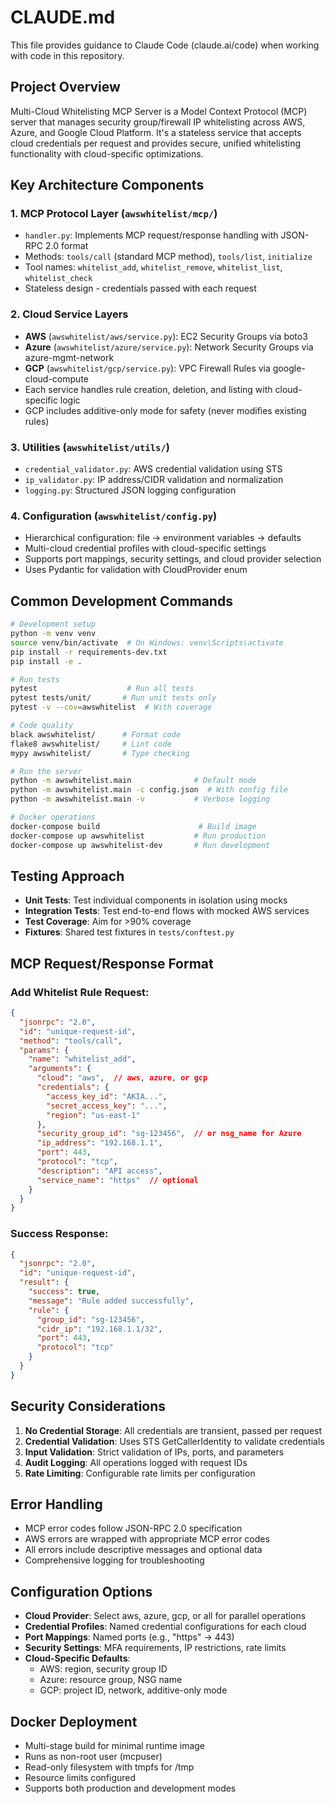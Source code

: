 # CLAUDE.md

This file provides guidance to Claude Code (claude.ai/code) when working with code in this repository.

## Project Overview

Multi-Cloud Whitelisting MCP Server is a Model Context Protocol (MCP) server that manages security group/firewall IP whitelisting across AWS, Azure, and Google Cloud Platform. It's a stateless service that accepts cloud credentials per request and provides secure, unified whitelisting functionality with cloud-specific optimizations.

## Key Architecture Components

### 1. MCP Protocol Layer (`awswhitelist/mcp/`)
- `handler.py`: Implements MCP request/response handling with JSON-RPC 2.0 format
- Methods: `tools/call` (standard MCP method), `tools/list`, `initialize`
- Tool names: `whitelist_add`, `whitelist_remove`, `whitelist_list`, `whitelist_check`
- Stateless design - credentials passed with each request

### 2. Cloud Service Layers
- **AWS** (`awswhitelist/aws/service.py`): EC2 Security Groups via boto3
- **Azure** (`awswhitelist/azure/service.py`): Network Security Groups via azure-mgmt-network
- **GCP** (`awswhitelist/gcp/service.py`): VPC Firewall Rules via google-cloud-compute
- Each service handles rule creation, deletion, and listing with cloud-specific logic
- GCP includes additive-only mode for safety (never modifies existing rules)

### 3. Utilities (`awswhitelist/utils/`)
- `credential_validator.py`: AWS credential validation using STS
- `ip_validator.py`: IP address/CIDR validation and normalization
- `logging.py`: Structured JSON logging configuration

### 4. Configuration (`awswhitelist/config.py`)
- Hierarchical configuration: file → environment variables → defaults
- Multi-cloud credential profiles with cloud-specific settings
- Supports port mappings, security settings, and cloud provider selection
- Uses Pydantic for validation with CloudProvider enum

## Common Development Commands

```bash
# Development setup
python -m venv venv
source venv/bin/activate  # On Windows: venv\Scripts\activate
pip install -r requirements-dev.txt
pip install -e .

# Run tests
pytest                    # Run all tests
pytest tests/unit/       # Run unit tests only
pytest -v --cov=awswhitelist  # With coverage

# Code quality
black awswhitelist/      # Format code
flake8 awswhitelist/     # Lint code
mypy awswhitelist/       # Type checking

# Run the server
python -m awswhitelist.main              # Default mode
python -m awswhitelist.main -c config.json  # With config file
python -m awswhitelist.main -v           # Verbose logging

# Docker operations
docker-compose build                      # Build image
docker-compose up awswhitelist           # Run production
docker-compose up awswhitelist-dev       # Run development
```

## Testing Approach

- **Unit Tests**: Test individual components in isolation using mocks
- **Integration Tests**: Test end-to-end flows with mocked AWS services
- **Test Coverage**: Aim for >90% coverage
- **Fixtures**: Shared test fixtures in `tests/conftest.py`

## MCP Request/Response Format

### Add Whitelist Rule Request:
```json
{
  "jsonrpc": "2.0",
  "id": "unique-request-id",
  "method": "tools/call",
  "params": {
    "name": "whitelist_add",
    "arguments": {
      "cloud": "aws",  // aws, azure, or gcp
      "credentials": {
        "access_key_id": "AKIA...",
        "secret_access_key": "...",
        "region": "us-east-1"
      },
      "security_group_id": "sg-123456",  // or nsg_name for Azure
      "ip_address": "192.168.1.1",
      "port": 443,
      "protocol": "tcp",
      "description": "API access",
      "service_name": "https"  // optional
    }
  }
}
```

### Success Response:
```json
{
  "jsonrpc": "2.0",
  "id": "unique-request-id",
  "result": {
    "success": true,
    "message": "Rule added successfully",
    "rule": {
      "group_id": "sg-123456",
      "cidr_ip": "192.168.1.1/32",
      "port": 443,
      "protocol": "tcp"
    }
  }
}
```

## Security Considerations

1. **No Credential Storage**: All credentials are transient, passed per request
2. **Credential Validation**: Uses STS GetCallerIdentity to validate credentials
3. **Input Validation**: Strict validation of IPs, ports, and parameters
4. **Audit Logging**: All operations logged with request IDs
5. **Rate Limiting**: Configurable rate limits per configuration

## Error Handling

- MCP error codes follow JSON-RPC 2.0 specification
- AWS errors are wrapped with appropriate MCP error codes
- All errors include descriptive messages and optional data
- Comprehensive logging for troubleshooting

## Configuration Options

- **Cloud Provider**: Select aws, azure, gcp, or all for parallel operations
- **Credential Profiles**: Named credential configurations for each cloud
- **Port Mappings**: Named ports (e.g., "https" → 443)
- **Security Settings**: MFA requirements, IP restrictions, rate limits
- **Cloud-Specific Defaults**: 
  - AWS: region, security group ID
  - Azure: resource group, NSG name
  - GCP: project ID, network, additive-only mode

## Docker Deployment

- Multi-stage build for minimal runtime image
- Runs as non-root user (mcpuser)
- Read-only filesystem with tmpfs for /tmp
- Resource limits configured
- Supports both production and development modes